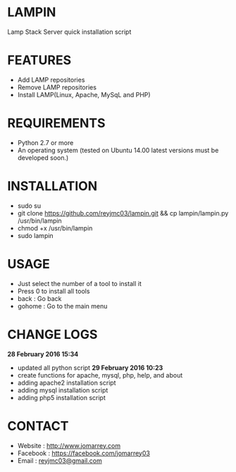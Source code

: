 # LAMPIN
Lamp Stack Server quick installation script

# FEATURES
- Add LAMP repositories
- Remove LAMP repositories
- Install LAMP(Linux, Apache, MySqL and PHP)

# REQUIREMENTS
- Python 2.7 or more
- An operating system (tested on Ubuntu 14.00 latest versions must be developed soon.)

# INSTALLATION
- sudo su
- git clone https://github.com/reyjmc03/lampin.git && cp lampin/lampin.py /usr/bin/lampin
- chmod +x /usr/bin/lampin
- sudo lampin

# USAGE
- Just select the number of a tool to install it
- Press 0 to install all tools
- back : Go back
- gohome : Go to the main menu

# CHANGE LOGS
**28 February 2016 15:34**
- updated all python script
**29 February 2016 10:23**
- create functions for apache, mysql, php, help, and about
- adding apache2 installation script
- adding mysql installation script
- adding php5 installation script

# CONTACT
- Website : http://www.jomarrey.com
- Facebook : https://facebook.com/jomarrey03
- Email : reyjmc03@gmail.com


